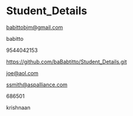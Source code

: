# Student_Details

babittobjm@gmail.com


babitto

9544042153



https://github.com/baBabtitto/Student_Details.git


joe@aol.com


 ssmith@aspalliance.com
 
 686501


krishnaan
